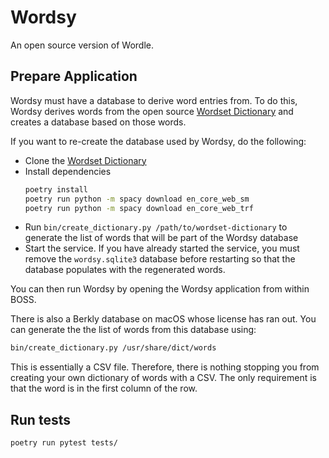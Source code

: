 # Wordsy

An open source version of Wordle.

## Prepare Application

Wordsy must have a database to derive word entries from. To do this, Wordsy derives words from the open source [Wordset Dictionary](https://github.com/wordset/wordset-dictionary) and creates a database based on those words.

If you want to re-create the database used by Wordsy, do the following:

- Clone the [Wordset Dictionary](https://github.com/wordset/wordset-dictionary)
- Install dependencies
    ```bash
    poetry install
    poetry run python -m spacy download en_core_web_sm
    poetry run python -m spacy download en_core_web_trf
    ```
- Run `bin/create_dictionary.py /path/to/wordset-dictionary` to generate the list of words that will be part of the Wordsy database
- Start the service. If you have already started the service, you must remove the `wordsy.sqlite3` database before restarting so that the database populates with the regenerated words.

You can then run Wordsy by opening the Wordsy application from within BOSS.

There is also a Berkly database on macOS whose license has ran out. You can generate the the list of words from this database using:

```bash
bin/create_dictionary.py /usr/share/dict/words
```

This is essentially a CSV file. Therefore, there is nothing stopping you from creating your own dictionary of words with a CSV. The only requirement is that the word is in the first column of the row.

## Run tests

```
poetry run pytest tests/
```
